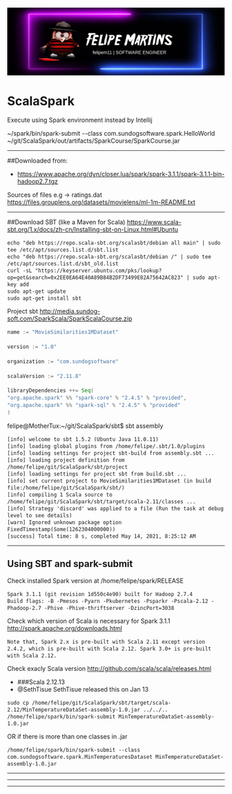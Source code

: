 ![](https://github.com/felipem11/felipem11/blob/main/logo.png?raw=true)
# ScalaSpark

Execute using Spark environment instead by Intellij

~/spark/bin/spark-submit --class com.sundogsoftware.spark.HelloWorld ~/git/ScalaSpark/out/artifacts/SparkCourse/SparkCourse.jar 

---
##Downloaded from:
- https://www.apache.org/dyn/closer.lua/spark/spark-3.1.1/spark-3.1.1-bin-hadoop2.7.tgz

Sources of files e.g -> ratings.dat 
https://files.grouplens.org/datasets/movielens/ml-1m-README.txt

***

##Download SBT (like a Maven for Scala) 
https://www.scala-sbt.org/1.x/docs/zh-cn/Installing-sbt-on-Linux.html#Ubuntu
```shell
echo "deb https://repo.scala-sbt.org/scalasbt/debian all main" | sudo tee /etc/apt/sources.list.d/sbt.list
echo "deb https://repo.scala-sbt.org/scalasbt/debian /" | sudo tee /etc/apt/sources.list.d/sbt_old.list
curl -sL "https://keyserver.ubuntu.com/pks/lookup?op=get&search=0x2EE0EA64E40A89B84B2DF73499E82A75642AC823" | sudo apt-key add
sudo apt-get update
sudo apt-get install sbt
```
Project sbt
http://media.sundog-soft.com/SparkScala/SparkScalaCourse.zip

```sbt
name := "MovieSimilarities1MDataset"

version := "1.0"

organization := "com.sundogsoftware"

scalaVersion := "2.11.8"

libraryDependencies ++= Seq(
"org.apache.spark" %% "spark-core" % "2.4.5" % "provided",
"org.apache.spark" %% "spark-sql" % "2.4.5" % "provided"
)
```
felipe@MotherTux:~/git/ScalaSpark/sbt$ sbt assembly
```shell
[info] welcome to sbt 1.5.2 (Ubuntu Java 11.0.11)
[info] loading global plugins from /home/felipe/.sbt/1.0/plugins
[info] loading settings for project sbt-build from assembly.sbt ...
[info] loading project definition from /home/felipe/git/ScalaSpark/sbt/project
[info] loading settings for project sbt from build.sbt ...
[info] set current project to MovieSimilarities1MDataset (in build file:/home/felipe/git/ScalaSpark/sbt/)
[info] compiling 1 Scala source to /home/felipe/git/ScalaSpark/sbt/target/scala-2.11/classes ...
[info] Strategy 'discard' was applied to a file (Run the task at debug level to see details)
[warn] Ignored unknown package option FixedTimestamp(Some(1262304000000))
[success] Total time: 8 s, completed May 14, 2021, 8:25:12 AM

```
---
## Using SBT and spark-submit

Check installed Spark version at 
/home/felipe/spark/RELEASE
```text
Spark 3.1.1 (git revision 1d550c4e90) built for Hadoop 2.7.4
Build flags: -B -Pmesos -Pyarn -Pkubernetes -Psparkr -Pscala-2.12 -Phadoop-2.7 -Phive -Phive-thriftserver -DzincPort=3038
```

Check which version of Scala is necessary for Spark 3.1.1 
http://spark.apache.org/downloads.html

```text
Note that, Spark 2.x is pre-built with Scala 2.11 except version 2.4.2, which is pre-built with Scala 2.12. Spark 3.0+ is pre-built with Scala 2.12.
```

Check exacly Scala version 
http://github.com/scala/scala/releases.html

- ###Scala 2.12.13
- @SethTisue SethTisue released this on Jan 13

```shell
sudo cp /home/felipe/git/ScalaSpark/sbt/target/scala-2.12/MinTemperatureDataSet-assembly-1.0.jar ../../..
/home/felipe/spark/bin/spark-submit MinTemperatureDataSet-assembly-1.0.jar
````
OR if there is more than one classes in .jar
```shell
/home/felipe/spark/bin/spark-submit --class com.sundogsoftware.spark.MinTemperaturesDataset MinTemperatureDataSet-assembly-1.0.jar
```

---
---
---